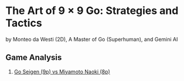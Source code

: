 # The Art of 9 &times; 9 Go: Strategies and Tactics
by Monteo da Westi (2D), A Master of Go (Superhuman), and Gemini AI

## Game Analysis
1. [Go Seigen (9p) vs Miyamoto Naoki (8p)](https://kietpawpan.github.io/artof9x9/)
